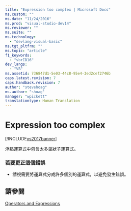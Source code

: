 ```yaml
---
title: "Expression too complex | Microsoft Docs"
ms.custom: ""
ms.date: "11/24/2016"
ms.prod: "visual-studio-dev14"
ms.reviewer: ""
ms.suite: ""
ms.technology: 
  - "devlang-visual-basic"
ms.tgt_pltfrm: ""
ms.topic: "article"
f1_keywords: 
  - "vbrID16"
dev_langs: 
  - "VB"
ms.assetid: 736847d1-5e03-44c8-95e4-3ed2cef2746b
caps.latest.revision: 7
caps.handback.revision: 7
author: "stevehoag"
ms.author: "shoag"
manager: "wpickett"
translationtype: Human Translation
---
```

# Expression too complex
[!INCLUDE[vs2017banner](../../../csharp/includes/vs2017banner.md)]

浮點運算式中包含太多巢狀子運算式。  
  
### 若要更正這個錯誤  
  
-   請視需要將運算式分成許多個別的運算式，以避免發生錯誤。  
  
## 請參閱  
 [Operators and Expressions](../../../visual-basic/programming-guide/language-features/operators-and-expressions/index.md)